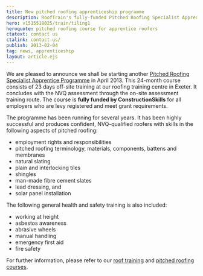 ```yaml
---
title: New pitched roofing apprenticeship programme
description: RoofTrain's fully-funded Pitched Roofing Specialist Apprentice Programme starts in April 2013.
hero: v1515518025/train/tiling1
heroquote: pitched roofing course for apprentice roofers
ctatext: contact us
ctalink: contact-us/
publish: 2013-02-04
tag: news, apprenticeship
layout: article.ejs
---
```


We are pleased to announce we shall be starting another [Pitched Roofing Specialist Apprentice Programme]([root]roof-training-courses/pitched-roofing/) in April 2013. This 24-month course consists of 23 days off-site training at our roofing training centre in Exeter. It concludes with the NVQ assessment through the on-site assessment training route. The course is **fully funded by ConstructionSkills** for all employers who are levy registered and meet grant requirements.

The programme has been running for several years. It has been highly successful and produces confident, NVQ-qualified roofers with skills in the following aspects of pitched roofing:

* employment rights and responsibilities
* pitched roofing terminology, materials, components, battens and membranes
* natural slating
* plain and interlocking tiles
* shingles
* man-made fibre cement slates
* lead dressing, and
* solar panel installation

The following general health and safety training is also included:

* working at height
* asbestos awareness
* abrasive wheels
* manual handling
* emergency first aid
* fire safety

For further information, please refer to our [roof training]([root]roof-training-courses/) and [pitched roofing courses]([root]roof-training-courses/pitched-roofing/).
